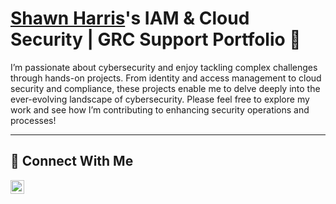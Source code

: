 # <a href="https://www.linkedin.com/in/dipmedia/">Shawn Harris</a>'s IAM & Cloud Security | GRC Support Portfolio 🔐

I’m passionate about cybersecurity and enjoy tackling complex challenges through hands-on projects. From identity and access management to cloud security and compliance, these projects enable me to delve deeply into the ever-evolving landscape of cybersecurity. Please feel free to explore my work and see how I’m contributing to enhancing security operations and processes!


<hr/>

## 🤳 Connect With Me

[<img align="left" alt="___________ | LinkedIn" width="22px" src="https://cdn.jsdelivr.net/npm/simple-icons@v3/icons/linkedin.svg" />][linkedin]

[linkedin]: https://linkedin.com/in/dipmedia

<!--
<img width="35" alt="image" src="https://github.com/user-attachments/assets/2f41c7cd-5ea8-4475-b451-a37161b6c3fb"> 
<img width="35" alt="image" src="https://github.com/user-attachments/assets/77649969-9910-4994-8b96-74a116cfb2a8">
-->
